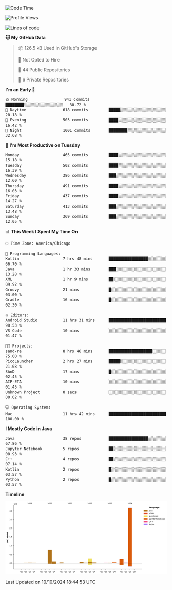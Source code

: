 <!--START_SECTION:waka-->
![Code Time](http://img.shields.io/badge/Code%20Time-668%20hrs%205%20mins-blue)

![Profile Views](http://img.shields.io/badge/Profile%20Views-1-blue)

![Lines of code](https://img.shields.io/badge/From%20Hello%20World%20I%27ve%20Written-4.8%20million%20lines%20of%20code-blue)

**🐱 My GitHub Data** 

> 📦 126.5 kB Used in GitHub's Storage 
 > 
> 🚫 Not Opted to Hire
 > 
> 📜 44 Public Repositories 
 > 
> 🔑 6 Private Repositories 
 > 
**I'm an Early 🐤** 

```text
🌞 Morning                941 commits         ████████░░░░░░░░░░░░░░░░░   30.72 % 
🌆 Daytime                618 commits         █████░░░░░░░░░░░░░░░░░░░░   20.18 % 
🌃 Evening                503 commits         ████░░░░░░░░░░░░░░░░░░░░░   16.42 % 
🌙 Night                  1001 commits        ████████░░░░░░░░░░░░░░░░░   32.68 % 
```
📅 **I'm Most Productive on Tuesday** 

```text
Monday                   465 commits         ████░░░░░░░░░░░░░░░░░░░░░   15.18 % 
Tuesday                  502 commits         ████░░░░░░░░░░░░░░░░░░░░░   16.39 % 
Wednesday                386 commits         ███░░░░░░░░░░░░░░░░░░░░░░   12.60 % 
Thursday                 491 commits         ████░░░░░░░░░░░░░░░░░░░░░   16.03 % 
Friday                   437 commits         ████░░░░░░░░░░░░░░░░░░░░░   14.27 % 
Saturday                 413 commits         ███░░░░░░░░░░░░░░░░░░░░░░   13.48 % 
Sunday                   369 commits         ███░░░░░░░░░░░░░░░░░░░░░░   12.05 % 
```


📊 **This Week I Spent My Time On** 

```text
🕑︎ Time Zone: America/Chicago

💬 Programming Languages: 
Kotlin                   7 hrs 48 mins       █████████████████░░░░░░░░   66.70 % 
Java                     1 hr 33 mins        ███░░░░░░░░░░░░░░░░░░░░░░   13.28 % 
XML                      1 hr 9 mins         ██░░░░░░░░░░░░░░░░░░░░░░░   09.92 % 
Groovy                   21 mins             █░░░░░░░░░░░░░░░░░░░░░░░░   03.00 % 
Gradle                   16 mins             █░░░░░░░░░░░░░░░░░░░░░░░░   02.30 % 

🔥 Editors: 
Android Studio           11 hrs 31 mins      █████████████████████████   98.53 % 
VS Code                  10 mins             ░░░░░░░░░░░░░░░░░░░░░░░░░   01.47 % 

🐱‍💻 Projects: 
sand-re                  8 hrs 46 mins       ███████████████████░░░░░░   75.00 % 
PicoLauncher             2 hrs 27 mins       █████░░░░░░░░░░░░░░░░░░░░   21.08 % 
SAnD                     17 mins             █░░░░░░░░░░░░░░░░░░░░░░░░   02.45 % 
AIP-ETA                  10 mins             ░░░░░░░░░░░░░░░░░░░░░░░░░   01.45 % 
Unknown Project          0 secs              ░░░░░░░░░░░░░░░░░░░░░░░░░   00.02 % 

💻 Operating System: 
Mac                      11 hrs 42 mins      █████████████████████████   100.00 % 
```

**I Mostly Code in Java** 

```text
Java                     38 repos            █████████████████░░░░░░░░   67.86 % 
Jupyter Notebook         5 repos             ██░░░░░░░░░░░░░░░░░░░░░░░   08.93 % 
C++                      4 repos             ██░░░░░░░░░░░░░░░░░░░░░░░   07.14 % 
Kotlin                   2 repos             █░░░░░░░░░░░░░░░░░░░░░░░░   03.57 % 
Python                   2 repos             █░░░░░░░░░░░░░░░░░░░░░░░░   03.57 % 
```



**Timeline**

![Lines of Code chart](https://raw.githubusercontent.com/phanijsp/phanijsp/main/assets/bar_graph.png)


 Last Updated on 10/10/2024 18:44:53 UTC
<!--END_SECTION:waka-->
